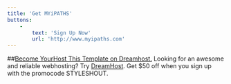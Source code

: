 ```yaml
---
title: 'Get MYiPATHS'
buttons:
    -
        text: 'Sign Up Now'
        url: 'http://www.myipaths.com'
---
```


##[Become YourHost This Template on Dreamhost.](http://www.otonyo.com)
Looking for an awesome and reliable webhosting? Try [DreamHost](http://www.otonyo.com/).
Get <span>$50 off</span> when you sign up with the promocode <span>STYLESHOUT</span>. 